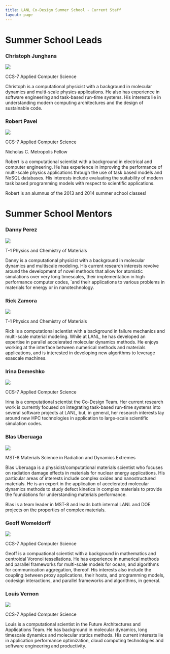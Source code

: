 ```yaml
---
title: LANL Co-Design Summer School - Current Staff
layout: page
---
```


# Summer School Leads

### Christoph Junghans
![](images/junghans.jpg)

CCS-7 Applied Computer Science

 Christoph is a computational physicist with a background in molecular dynamics and multi-scale physics applications. He also has experience in software engineering and task-based run-time systems. His interests lie in understanding modern computing architectures and the design of sustainable code.

### Robert Pavel
![](images/pavel-crop-u841.jpg)

CCS-7 Applied Computer Science

Nicholas C. Metropolis Fellow

Robert is a computational scientist with a background in electrical and computer engineering. He has experience in improving the performance of multi-scale physics applications through the use of task based models and NoSQL databases. His interests include evaluating the suitability of modern task based programming models with respect to scientific applications.

Robert is an alumnus of the 2013 and 2014 summer school classes!

# Summer School Mentors

### Danny Perez
![](images/perez.jpg)

 T-1 Physics and Chemistry of Materials

Danny is a computational physicist with a background in molecular dynamics and multiscale modeling. His current research interests revolve around the development of novel methods that allow for atomistic simulations over very long timescales, their implementation in high performance computer codes, `and their applications to various problems in materials for energy or in nanotechnology.

### Rick Zamora
![](images/zamora.jpg)
   
 T-1 Physics and Chemistry of Materials

Rick is a computational scientist with a background in failure mechanics and multi-scale material modeling. While at LANL, he has developed an expertise in parallel accelerated molecular dynamics methods. He enjoys working at the interface between numerical methods and materials applications, and is interested in developing new algorithms to leverage exascale machines.

### Irina Demeshko
![](images/irina.jpg)

CCS-7 Applied Computer Science

Irina is a computational scientist the Co-Design Team. Her current research work is currently focused on integrating task-based run-time systems into several software projects at LANL, but, in general, her research interests lay around new HPC technologies in application to large-scale scientific simulation codes.

### Blas Uberuaga
![](images/blas-crop.jpg)

MST-8 Materials Science in Radiation and Dynamics Extremes

Blas Uberuaga is a physicist/computational materials scientist who focuses on radiation damage effects in materials for nuclear energy applications. His particular areas of interests include complex oxides and nanostructured materials. He is an expert in the application of accelerated molecular dynamics methods to study defect kinetics in complex materials to provide the foundations for understanding materials performance.

Blas is a team leader in MST-8 and leads both internal LANL and DOE projects on the properties of complex materials.

### Geoff Womeldorff
![](images/geoff-1.jpg)

CCS-7 Applied Computer Science

Geoff is a compuational scientist with a background in mathematics and centroidal Voronoi tessellations. He has experience in numerical methods and parallel frameworks for multi-scale models for ocean, and algorithms for communication aggregation, thereof. His interests also include the coupling between proxy applications, their hosts, and programming models, codesign interactions, and parallel frameworks and algorithms, in general.


### Louis Vernon
![](images/vernon.jpg)

CCS-7 Applied Computer Science

Louis is a computational scientist in the Future Architectures and Applications Team. He has background in molecular dynamics, long timescale dynamics and molecular statics methods. His current interests lie in application performance optimization, cloud computing technologies and software engineering and productivity.
